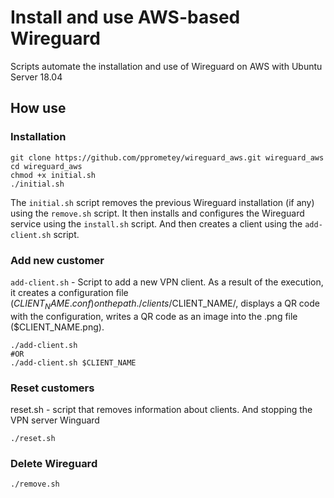 # Install and use AWS-based Wireguard
Scripts automate the installation and use of Wireguard on AWS with Ubuntu Server 18.04

## How use

### Installation
```
git clone https://github.com/pprometey/wireguard_aws.git wireguard_aws
cd wireguard_aws
chmod +x initial.sh
./initial.sh
```

The `initial.sh` script removes the previous Wireguard installation (if any) using the `remove.sh` script. It then installs and configures the Wireguard service using the `install.sh` script. And then creates a client using the `add-client.sh` script.

### Add new customer
`add-client.sh` - Script to add a new VPN client. As a result of the execution, it creates a configuration file ($CLIENT_NAME.conf) on the path ./clients/$CLIENT_NAME/, displays a QR code with the configuration, writes a QR code as an image into the .png file ($CLIENT_NAME.png).

```
./add-client.sh
#OR
./add-client.sh $CLIENT_NAME
```

### Reset customers
reset.sh - script that removes information about clients. And stopping the VPN server Winguard
```
./reset.sh
```

### Delete Wireguard
```
./remove.sh
```
